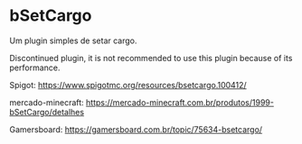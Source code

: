 # bSetCargo
Um plugin simples de setar cargo.

Discontinued plugin, it is not recommended to use this plugin because of its performance.

Spigot: https://www.spigotmc.org/resources/bsetcargo.100412/

mercado-minecraft: https://mercado-minecraft.com.br/produtos/1999-bSetCargo/detalhes

Gamersboard: https://gamersboard.com.br/topic/75634-bsetcargo/
